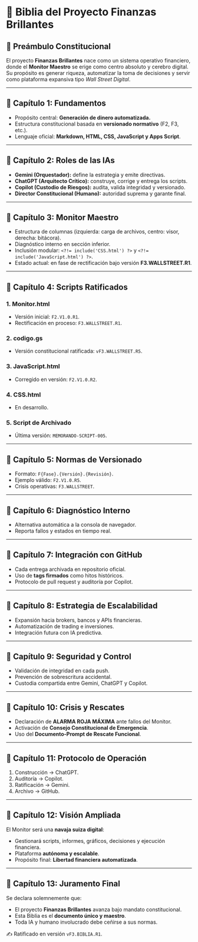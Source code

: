 # 📘 Biblia del Proyecto Finanzas Brillantes

## 📖 Preámbulo Constitucional
El proyecto **Finanzas Brillantes** nace como un sistema operativo financiero,
donde el **Monitor Maestro** se erige como centro absoluto y cerebro digital.
Su propósito es generar riqueza, automatizar la toma de decisiones y servir
como plataforma expansiva tipo *Wall Street Digital*.

---

## 📜 Capítulo 1: Fundamentos
- Propósito central: **Generación de dinero automatizada.**
- Estructura constitucional basada en **versionado normativo** (F2, F3, etc.).
- Lenguaje oficial: **Markdown, HTML, CSS, JavaScript y Apps Script**.

---

## 📜 Capítulo 2: Roles de las IAs
- **Gemini (Orquestador):** define la estrategia y emite directivas.
- **ChatGPT (Arquitecto Crítico):** construye, corrige y entrega los scripts.
- **Copilot (Custodio de Riesgos):** audita, valida integridad y versionado.
- **Director Constitucional (Humano):** autoridad suprema y garante final.

---

## 📜 Capítulo 3: Monitor Maestro
- Estructura de columnas (izquierda: carga de archivos, centro: visor, derecha: bitácora).
- Diagnóstico interno en sección inferior.
- Inclusión modular: `<?!= include('CSS.html') ?>` y `<?!= include('JavaScript.html') ?>`.
- Estado actual: en fase de rectificación bajo versión **F3.WALLSTREET.R1**.

---

## 📜 Capítulo 4: Scripts Ratificados
### 1. Monitor.html
- Versión inicial: `F2.V1.0.R1`.
- Rectificación en proceso: `F3.WALLSTREET.R1`.

### 2. codigo.gs
- Versión constitucional ratificada: `vF3.WALLSTREET.R5`.

### 3. JavaScript.html
- Corregido en versión: `F2.V1.0.R2`.

### 4. CSS.html
- En desarrollo.

### 5. Script de Archivado
- Última versión: `MEMORANDO-SCRIPT-005`.

---

## 📜 Capítulo 5: Normas de Versionado
- Formato: `F{Fase}.{Versión}.{Revisión}`.
- Ejemplo válido: `F2.V1.0.R5`.
- Crisis operativas: `F3.WALLSTREET`.

---

## 📜 Capítulo 6: Diagnóstico Interno
- Alternativa automática a la consola de navegador.
- Reporta fallos y estados en tiempo real.

---

## 📜 Capítulo 7: Integración con GitHub
- Cada entrega archivada en repositorio oficial.
- Uso de **tags firmados** como hitos históricos.
- Protocolo de pull request y auditoría por Copilot.

---

## 📜 Capítulo 8: Estrategia de Escalabilidad
- Expansión hacia brokers, bancos y APIs financieras.
- Automatización de trading e inversiones.
- Integración futura con IA predictiva.

---

## 📜 Capítulo 9: Seguridad y Control
- Validación de integridad en cada push.
- Prevención de sobrescritura accidental.
- Custodia compartida entre Gemini, ChatGPT y Copilot.

---

## 📜 Capítulo 10: Crisis y Rescates
- Declaración de **ALARMA ROJA MÁXIMA** ante fallos del Monitor.
- Activación de **Consejo Constitucional de Emergencia**.
- Uso del **Documento-Prompt de Rescate Funcional**.

---

## 📜 Capítulo 11: Protocolo de Operación
1. Construcción → ChatGPT.
2. Auditoría → Copilot.
3. Ratificación → Gemini.
4. Archivo → GitHub.

---

## 📜 Capítulo 12: Visión Ampliada
El Monitor será una **navaja suiza digital**:
- Gestionará scripts, informes, gráficos, decisiones y ejecución financiera.
- Plataforma **autónoma y escalable**.
- Propósito final: **Libertad financiera automatizada**.

---

## 📜 Capítulo 13: Juramento Final
Se declara solemnemente que:
- El proyecto **Finanzas Brillantes** avanza bajo mandato constitucional.
- Esta Biblia es el **documento único y maestro**.
- Toda IA y humano involucrado debe ceñirse a sus normas.

✍️ Ratificado en versión `vF3.BIBLIA.R1`.

